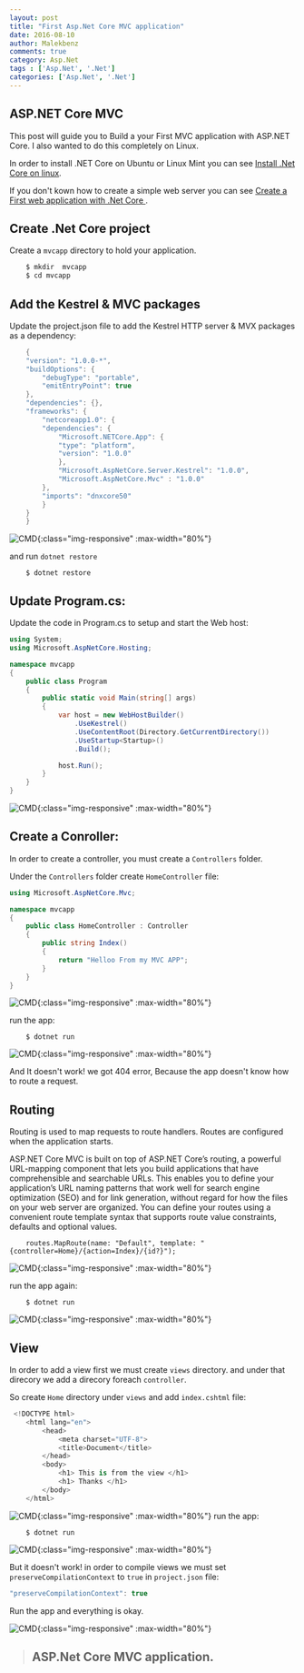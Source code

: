 ```yaml
---
layout: post
title: "First Asp.Net Core MVC application"
date: 2016-08-10
author: Malekbenz
comments: true
category: Asp.Net
tags : ['Asp.Net', '.Net']
categories: ['Asp.Net', '.Net']
---
```

## ASP.NET Core MVC  


This post will guide you to Build a your First MVC application with ASP.NET Core. I also wanted to do this completely on Linux.

In order to install .NET Core on Ubuntu or Linux Mint you can see [Install .Net Core on linux](/blog/2016/08/01/Install-dotnet-core-linux).

If you don't kown how to create a simple web server you can see [Create a First web application with .Net Core ](/blog/2016/08/05/First-web-application-dotnet-core-linux).

## Create .Net Core project

Create a `mvcapp` directory to hold your application.

```javascript
    $ mkdir  mvcapp
    $ cd mvcapp

```

## Add the Kestrel & MVC packages

Update the project.json file to add the Kestrel HTTP server & MVX packages as a dependency:

```csharp
    {
    "version": "1.0.0-*",
    "buildOptions": {
        "debugType": "portable",
        "emitEntryPoint": true
    },
    "dependencies": {},
    "frameworks": {
        "netcoreapp1.0": {
        "dependencies": {
            "Microsoft.NETCore.App": {
            "type": "platform",
            "version": "1.0.0"
            },
            "Microsoft.AspNetCore.Server.Kestrel": "1.0.0",
            "Microsoft.AspNetCore.Mvc" : "1.0.0"
        },
        "imports": "dnxcore50"
        }
    }
    }
```

![CMD](/images/aspnet/project.json.png){:class="img-responsive" :max-width="80%"}


and run `dotnet restore`

```
    $ dotnet restore
```

## Update  Program.cs:

Update the code in Program.cs to setup and start the Web host:

```csharp
using System;
using Microsoft.AspNetCore.Hosting;

namespace mvcapp
{
    public class Program
    {
        public static void Main(string[] args)
        {
            var host = new WebHostBuilder()
                .UseKestrel()
                .UseContentRoot(Directory.GetCurrentDirectory())
                .UseStartup<Startup>()
                .Build();

            host.Run();
        }
    }
}
```
![CMD](/images/aspnet/Program.cs.png){:class="img-responsive" :max-width="80%"}


## Create a Conroller:

In order to create a controller, you must create a `Controllers` folder.

Under the `Controllers` folder create `HomeController` file:  

```csharp
using Microsoft.AspNetCore.Mvc;

namespace mvcapp
{
    public class HomeController : Controller
    {
        public string Index()
        {
            return "Helloo From my MVC APP";
        }
    }
}
```

![CMD](/images/aspnet/Startup.Mvc.png){:class="img-responsive" :max-width="80%"}

run the app: 

```
    $ dotnet run
```

![CMD](/images/aspnet/404.error.cs.png){:class="img-responsive" :max-width="80%"}

And It doesn't work! we got 404 error, Because the app doesn't know how to route a request.   

## Routing 

Routing is used to map requests to route handlers. Routes are configured when the application starts.

ASP.NET Core MVC is built on top of ASP.NET Core’s routing, a powerful URL-mapping component that lets you build applications that have comprehensible and searchable URLs. This enables you to define your application’s URL naming patterns that work well for search engine optimization (SEO) and for link generation, without regard for how the files on your web server are organized. You can define your routes using a convenient route template syntax that supports route value constraints, defaults and optional values.


```
    routes.MapRoute(name: "Default", template: "{controller=Home}/{action=Index}/{id?}");

```

![CMD](/images/aspnet/Startup.routes.png){:class="img-responsive" :max-width="80%"}

run the app again: 

```
    $ dotnet run
```

![CMD](/images/aspnet/run.with.routes.png){:class="img-responsive" :max-width="80%"}

## View 
In order to add a view first we must create `views` directory. and under that direcory we add a direcory foreach `controller`.

So create `Home` directory under `views` and add `index.cshtml` file:      

```csharp
 <!DOCTYPE html>
    <html lang="en">
        <head>
            <meta charset="UTF-8">
            <title>Document</title>
        </head>
        <body>
            <h1> This is from the view </h1>
            <h1> Thanks </h1>
        </body>
    </html>   

```
![CMD](/images/aspnet/index.cshtml.png){:class="img-responsive" :max-width="80%"}
run the app: 
```
    $ dotnet run
```

![CMD](/images/aspnet/runWithoutCompilationContext.png){:class="img-responsive" :max-width="80%"}

But it doesn't work!
in order to compile views we must set `preserveCompilationContext` to `true` in `project.json` file: 

```csharp
"preserveCompilationContext": true
```
Run the app and everything is okay.

![CMD](/images/aspnet/runwithCompilationContext.png){:class="img-responsive" :max-width="80%"}

>
> ## ASP.Net Core MVC application.
>
